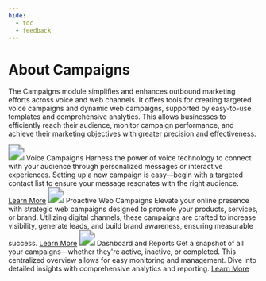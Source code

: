 ```yaml
---
hide:
  - toc
  - feedback
---
```

# About Campaigns

The Campaigns module simplifies and enhances outbound marketing efforts across voice and web channels. It offers tools for creating targeted voice campaigns and dynamic web campaigns, supported by easy-to-use templates and comprehensive analytics. This allows businesses to efficiently reach their audience, monitor campaign performance, and achieve their marketing objectives with greater precision and effectiveness.

<kr-grid type="g2">
    <kr-grid-item>
        <img src="../images/module-icon.svg" style="zoom:200%;"></img>
        <kr-grid-title>Voice Campaigns</kr-grid-title>
        <kr-grid-desc>Harness the power of voice technology to connect with your audience through personalized messages or interactive experiences. Setting up a new campaign is easy—begin with a targeted contact list to ensure your message resonates with the right audience.</kr-grid-desc>
        <a href="">Learn More</a>
    </kr-grid-item>
    <kr-grid-item>
        <img src="../images/module-icon.svg" style="zoom:200%;"></img>
        <kr-grid-title>Proactive Web Campaigns</kr-grid-title>
        <kr-grid-desc>Elevate your online presence with strategic web campaigns designed to promote your products, services, or brand. Utilizing digital channels, these campaigns are crafted to increase visibility, generate leads, and build brand awareness, ensuring measurable success.</kr-grid-desc>
        <a href="">Learn More</a>
    </kr-grid-item>
    <kr-grid-item>
        <img src="../images/module-icon.svg" style="zoom:200%;"></img>
        <kr-grid-title>Dashboard and Reports</kr-grid-title>
        <kr-grid-desc>Get a snapshot of all your campaigns—whether they're active, inactive, or completed. This centralized overview allows for easy monitoring and management. Dive into detailed insights with comprehensive analytics and reporting. </kr-grid-desc>
        <a href="">Learn More</a>
    </kr-grid-item>           
</kr-grid>
